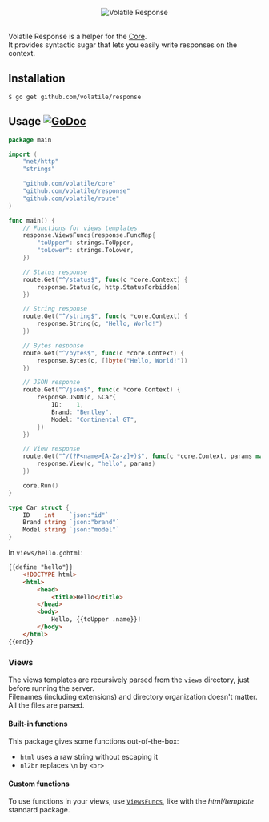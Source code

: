 <p align="center"><img src="http://volatile.whitedevops.com/images/repositories/response/logo.png" alt="Volatile Response" title="Volatile Response"><br><br></p>

Volatile Response is a helper for the [Core](https://github.com/volatile/core).  
It provides syntactic sugar that lets you easily write responses on the context.

## Installation

```Shell
$ go get github.com/volatile/response
```

## Usage [![GoDoc](https://godoc.org/github.com/volatile/response?status.svg)](https://godoc.org/github.com/volatile/response)

```Go
package main

import (
	"net/http"
	"strings"

	"github.com/volatile/core"
	"github.com/volatile/response"
	"github.com/volatile/route"
)

func main() {
	// Functions for views templates
	response.ViewsFuncs(response.FuncMap{
		"toUpper": strings.ToUpper,
		"toLower": strings.ToLower,
	})

	// Status response
	route.Get("^/status$", func(c *core.Context) {
		response.Status(c, http.StatusForbidden)
	})

	// String response
	route.Get("^/string$", func(c *core.Context) {
		response.String(c, "Hello, World!")
	})

	// Bytes response
	route.Get("^/bytes$", func(c *core.Context) {
		response.Bytes(c, []byte("Hello, World!"))
	})

	// JSON response
	route.Get("^/json$", func(c *core.Context) {
		response.JSON(c, &Car{
			ID:    1,
			Brand: "Bentley",
			Model: "Continental GT",
		})
	})

	// View response
	route.Get("^/(?P<name>[A-Za-z]+)$", func(c *core.Context, params map[string]string) {
		response.View(c, "hello", params)
	})

	core.Run()
}

type Car struct {
	ID    int    `json:"id"`
	Brand string `json:"brand"`
	Model string `json:"model"`
}
```

In `views/hello.gohtml`:

```HTML
{{define "hello"}}
	<!DOCTYPE html>
	<html>
		<head>
			<title>Hello</title>
		</head>
		<body>
			Hello, {{toUpper .name}}!
		</body>
	</html>
{{end}}
```

### Views

The views templates are recursively parsed from the `views` directory, just before running the server.  
Filenames (including extensions) and directory organization doesn't matter. All the files are parsed.

#### Built-in functions

This package gives some functions out-of-the-box:

- `html` uses a raw string without escaping it
- `nl2br` replaces `\n` by `<br>`

#### Custom functions

To use functions in your views, use [`ViewsFuncs`](https://godoc.org/github.com/volatile/response#ViewsFuncs), like with the *html/template* standard package.
